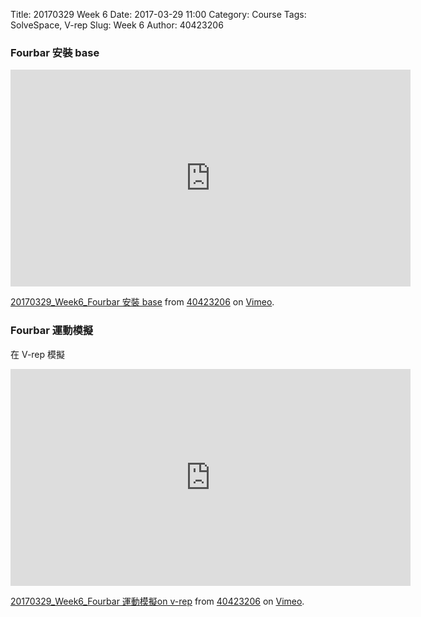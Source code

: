 Title: 20170329 Week 6
Date: 2017-03-29 11:00
Category: Course
Tags: SolveSpace, V-rep
Slug: Week 6
Author: 40423206

<h3>Fourbar 安裝 base</h3>
<iframe src="https://player.vimeo.com/video/211451584" width="640" height="347" frameborder="0" webkitallowfullscreen mozallowfullscreen allowfullscreen></iframe>
<p><a href="https://vimeo.com/211451584">20170329_Week6_Fourbar 安裝 base</a> from <a href="https://vimeo.com/user63507357">40423206</a> on <a href="https://vimeo.com">Vimeo</a>.</p>

<h3>Fourbar 運動模擬</h3>
<p>在 V-rep 模擬</p>
<iframe src="https://player.vimeo.com/video/211452012" width="640" height="347" frameborder="0" webkitallowfullscreen mozallowfullscreen allowfullscreen></iframe>
<p><a href="https://vimeo.com/211452012">20170329_Week6_Fourbar 運動模擬on v-rep</a> from <a href="https://vimeo.com/user63507357">40423206</a> on <a href="https://vimeo.com">Vimeo</a>.</p>